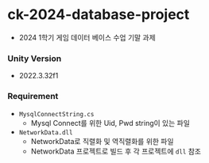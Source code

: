 # ck-2024-database-project
- 2024 1학기 게임 데이터 베이스 수업 기말 과제

### Unity Version
- 2022.3.32f1

### Requirement
- `MysqlConnectString.cs`
  - Mysql Connect를 위한 Uid, Pwd string이 있는 파일
- `NetworkData.dll`
  - NetworkData로 직렬화 및 역직렬화를 위한 파일
  - NetworkData 프로젝트로 빌드 후 각 프로젝트에 `dll` 참조
